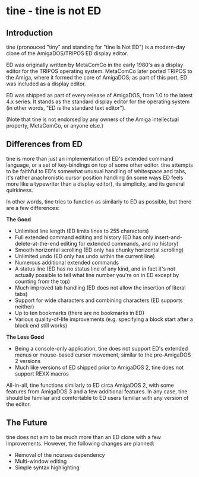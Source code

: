 # tine - tine is not ED

## Introduction
tine (pronouced "tiny" and standing for "tine Is Not ED") is a modern-day
clone of the AmigaDOS/TRIPOS ED display editor.

ED was originally written by MetaComCo in the early 1980's as a display
editor for the TRIPOS operating system. MetaComCo later ported TRIPOS
to the Amiga, where it formed the core of AmigaDOS; as part of this
port, ED was included as a display editor.

ED was shipped as part of every release of AmigaDOS, from 1.0 to the latest
4.x series. It stands as the standard display editor for the operating
system (in other words, "ED is the standard text editor").

(Note that tine is not endorsed by any owners of the Amiga intellectual property,
MetaComCo, or anyone else.)

## Differences from ED
tine is more than just an implementation of ED's extended command language,
or a set of key-bindings on top of some other editor.
tine attempts to be faithful to ED's somewhat unusual handling of whitespace and tabs,
it's rather anachronistic cursor position handling (in some ways ED feels more like a
typewriter than a display editor), its simplicity, and its general quirkiness.

In other words, tine tries to function as similarly to ED as possible,
but there are a few differences:

**The Good**
- Unlimited line length (ED limits lines to 255 characters)
- Full extended command editing and history (ED has only insert-and-delete-at-the-end
  editing for extended commands, and no history)
- Smooth horizontal scrolling (ED only has chunky horizontal scrolling)
- Unlimited undo (ED only has undo within the current line)
- Numerous additional extended commands
- A status line (ED has no status line of any kind, and in fact it's not actually possible to tell what line number you're on in ED except by counting from the top)
- Much improved tab handling (ED does not allow the insertion of literal tabs)
- Support for wide characters and combining characters (ED supports neither)
- Up to ten bookmarks (there are no bookmarks in ED)
- Various quality-of-life improvements (e.g. specifying a block start after a block end still works)

**The Less Good**
- Being a console-only application, tine does not support ED's extended menus or
  mouse-based cursor movement, similar to the pre-AmigaDOS 2 versions
- Much like versions of ED shipped prior to AmigaDOS 2, tine does not support
  REXX macros

All-in-all, tine functions similarly to ED circa AmigaDOS 2, with some features from
AmigaDOS 3 and a few additional features. In any case, tine should be familiar and
comfortable to ED users familiar with any version of the editor.

## The Future

tine does not aim to be much more than an ED clone with a few improvements.
However, the following changes are planned:

- Removal of the ncurses dependency
- Multi-window editing
- Simple syntax highlighting


